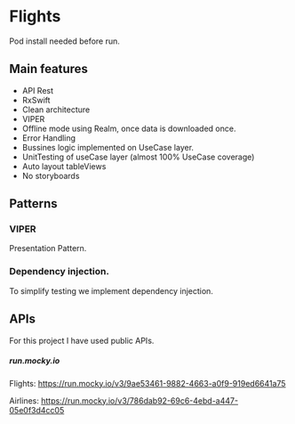 # Flights

Pod install needed before run.

## Main features
- API Rest
- RxSwift 
- Clean architecture
- VIPER
- Offline mode using Realm, once data is downloaded once.
- Error Handling
- Bussines logic implemented on UseCase layer.
- UnitTesting of useCase layer (almost 100% UseCase coverage)
- Auto layout tableViews
- No storyboards
 
## Patterns
### VIPER
Presentation Pattern.

### Dependency injection.
To simplify testing we implement dependency injection.

## APIs
For this project I have used public APIs.

##### run.mocky.io
Flights:
https://run.mocky.io/v3/9ae53461-9882-4663-a0f9-919ed6641a75

Airlines:
https://run.mocky.io/v3/786dab92-69c6-4ebd-a447-05e0f3d4cc05
